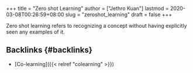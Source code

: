 +++
title = "Zero shot Learning"
author = ["Jethro Kuan"]
lastmod = 2020-03-08T00:26:59+08:00
slug = "zeroshot_learning"
draft = false
+++

Zero shot learning refers to recognizing a concept without having explicitly
seen any examples of it.


## Backlinks {#backlinks}

-   [Co-learning]({{< relref "colearning" >}})
